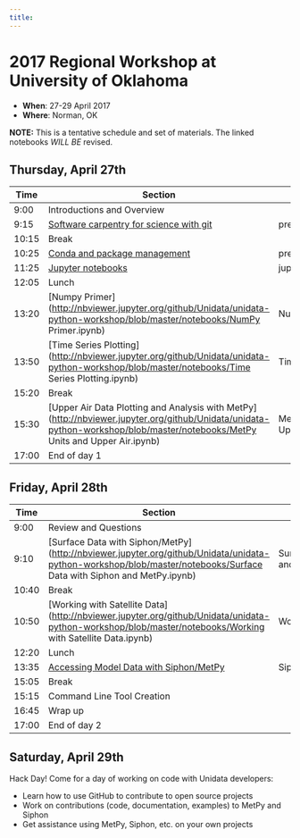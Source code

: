 ```yaml
---
title:
---
```

# 2017 Regional Workshop at University of Oklahoma

- **When**: 27-29 April 2017
- **Where**: Norman, OK

**NOTE:** This is a tentative schedule and set of materials. The linked notebooks *WILL BE* revised.

## Thursday, April 27th

|  Time | Section                                      | Material                    | Presenter   | Length |
|--------|----------------------------------------------|-----------------------------|----------------|-----------|
|  9:00 | Introductions and Overview                   |                             | All         |  0:15  |
|  9:15 | [Software carpentry for science with git](https://github.com/Unidata/unidata-python-workshop/blob/master/presentations/git.md)        | presentations/git   | Ryan  |   1:00 |
| 10:15 | Break                                        |                             |             |  0:10  |
| 10:25 | [Conda and package management](https://github.com/Unidata/unidata-python-workshop/blob/master/presentations/conda.md)    | presentations/conda | John  |  1:00  |
| 11:25 | [Jupyter notebooks](http://nbviewer.jupyter.org/github/Unidata/unidata-python-workshop/tree/master/notebooks/jupyter-examples)  | jupyter-examples            | John        |  0:40  |
| 12:05 | Lunch                                        |                             |             |  1:15  |
| 13:20 | [Numpy Primer](http://nbviewer.jupyter.org/github/Unidata/unidata-python-workshop/blob/master/notebooks/NumPy Primer.ipynb)        | NumPy Primer  | Ryan        |  0:30  |
| 13:50 | [Time Series Plotting](http://nbviewer.jupyter.org/github/Unidata/unidata-python-workshop/blob/master/notebooks/Time Series Plotting.ipynb)                     | Time Series Plotting    | Ryan      |  1:30  |
| 15:20 | Break                                        |                             |             |  0:10  |
| 15:30 | [Upper Air Data Plotting and Analysis with MetPy](http://nbviewer.jupyter.org/github/Unidata/unidata-python-workshop/blob/master/notebooks/MetPy Units and Upper Air.ipynb)                                         | MetPy Units and Upper Air       | John      |  1:30  |
| 17:00 | End of day 1                                 |                             |             |        |

## Friday, April 28th

|  Time | Section                                      | Material                    | Presenter   | Length |
|-------|----------------------------------------------|-----------------------------|-------------|--------|
|  9:00 | Review and Questions                         |                             | All         |  0:10  |
|  9:10 | [Surface Data with Siphon/MetPy](http://nbviewer.jupyter.org/github/Unidata/unidata-python-workshop/blob/master/notebooks/Surface Data with Siphon and MetPy.ipynb)                     | Surface Data with Siphon and MetPy    | Ryan      |  1:30  |
| 10:40 | Break                                        |                             |             |  0:10  |
| 10:50 | [Working with Satellite Data](http://nbviewer.jupyter.org/github/Unidata/unidata-python-workshop/blob/master/notebooks/Working with Satellite Data.ipynb)                | Working with Satellite Data  | John      |  1:30  |
| 12:20 | Lunch                                        |                             |             |  1:15  |
| 13:35 | [Accessing Model Data with Siphon/MetPy](http://nbviewer.jupyter.org/github/Unidata/unidata-python-workshop/blob/master/notebooks/Siphon_Cartopy_MetPy_HRRR.ipynb)                         | Siphon_Cartopy_MetPy_HRRR           | Ryan      |  1:30  |
| 15:05 | Break                                     |                        |           |  0:10  |
| 15:15 | Command Line Tool Creation                   |                             | John        |  1:30  |
| 16:45 | Wrap up                                      |                             | All         |  0:20  |
| 17:00 | End of day 2                                 |                             |             |        |

## Saturday, April 29th

Hack Day! Come for a day of working on code with Unidata developers:

* Learn how to use GitHub to contribute to open source projects
* Work on contributions (code, documentation, examples) to MetPy and Siphon
* Get assistance using MetPy, Siphon, etc. on your own projects
